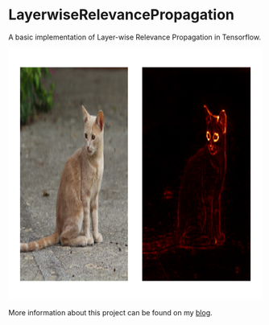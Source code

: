 # LayerwiseRelevancePropagation
A basic implementation of Layer-wise Relevance Propagation in Tensorflow. 

<div align="center">
<img src="https://raw.githubusercontent.com/KaiFabi/LayerwiseRelevancePropagation/main/results/0.png" height="500">
</div>

More information about this project can be found on my [blog](https://kaifabi.github.io).
